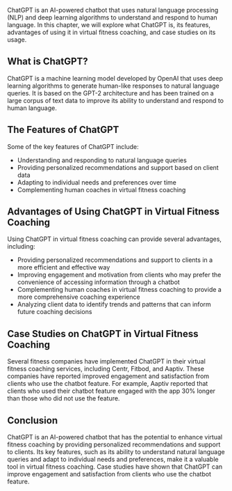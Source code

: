 
ChatGPT is an AI-powered chatbot that uses natural language processing (NLP) and deep learning algorithms to understand and respond to human language. In this chapter, we will explore what ChatGPT is, its features, advantages of using it in virtual fitness coaching, and case studies on its usage.

What is ChatGPT?
----------------

ChatGPT is a machine learning model developed by OpenAI that uses deep learning algorithms to generate human-like responses to natural language queries. It is based on the GPT-2 architecture and has been trained on a large corpus of text data to improve its ability to understand and respond to human language.

The Features of ChatGPT
-----------------------

Some of the key features of ChatGPT include:

* Understanding and responding to natural language queries
* Providing personalized recommendations and support based on client data
* Adapting to individual needs and preferences over time
* Complementing human coaches in virtual fitness coaching

Advantages of Using ChatGPT in Virtual Fitness Coaching
-------------------------------------------------------

Using ChatGPT in virtual fitness coaching can provide several advantages, including:

* Providing personalized recommendations and support to clients in a more efficient and effective way
* Improving engagement and motivation from clients who may prefer the convenience of accessing information through a chatbot
* Complementing human coaches in virtual fitness coaching to provide a more comprehensive coaching experience
* Analyzing client data to identify trends and patterns that can inform future coaching decisions

Case Studies on ChatGPT in Virtual Fitness Coaching
---------------------------------------------------

Several fitness companies have implemented ChatGPT in their virtual fitness coaching services, including Centr, Fitbod, and Aaptiv. These companies have reported improved engagement and satisfaction from clients who use the chatbot feature. For example, Aaptiv reported that clients who used their chatbot feature engaged with the app 30% longer than those who did not use the feature.

Conclusion
----------

ChatGPT is an AI-powered chatbot that has the potential to enhance virtual fitness coaching by providing personalized recommendations and support to clients. Its key features, such as its ability to understand natural language queries and adapt to individual needs and preferences, make it a valuable tool in virtual fitness coaching. Case studies have shown that ChatGPT can improve engagement and satisfaction from clients who use the chatbot feature.
